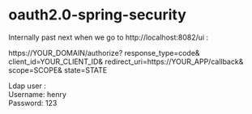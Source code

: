 # oauth2.0-spring-security

Internally past next when we go to http://localhost:8082/ui : </br>

https://YOUR_DOMAIN/authorize?
    response_type=code&
    client_id=YOUR_CLIENT_ID&
    redirect_uri=https://YOUR_APP/callback&
    scope=SCOPE&
    state=STATE
</br>

Ldap user : </br>
Username: henry </br>
Password: 123 </br>

